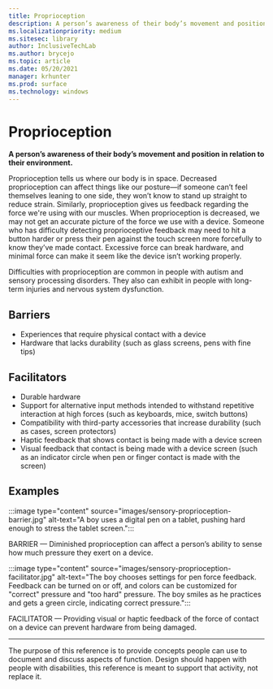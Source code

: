 ```yaml
---
title: Proprioception
description: A person’s awareness of their body’s movement and position in relation to their environment
ms.localizationpriority: medium
ms.sitesec: library
author: InclusiveTechLab
ms.author: brycejo 
ms.topic: article
ms.date: 05/20/2021
manager: krhunter
ms.prod: surface
ms.technology: windows
---
```


# Proprioception

**A person’s awareness of their body’s movement and position in relation to their environment.**

Proprioception tells us where our body is in space. Decreased proprioception can affect things like our posture—if someone can’t feel themselves leaning to one side, they won’t know to stand up straight to reduce strain. Similarly, proprioception gives us feedback regarding the force we're using with our muscles. When proprioception is decreased, we may not get an accurate picture of the force we use with a device. Someone who has difficulty detecting proprioceptive feedback may need to hit a button harder or press their pen against the touch screen more forcefully to know they’ve made contact. Excessive force can break hardware, and minimal force can make it seem like the device isn’t working properly. 

Difficulties with proprioception are common in people with autism and sensory processing disorders. They also can exhibit in people with long-term injuries and nervous system dysfunction.

## Barriers
* Experiences that require physical contact with a device
* Hardware that lacks durability (such as glass screens, pens with fine tips)

## Facilitators
* Durable hardware​
* Support for alternative input methods intended to withstand repetitive interaction at high forces (such as keyboards, mice, switch buttons)​
* Compatibility with third-party accessories that increase durability (such as cases, screen protectors)​
* Haptic feedback that shows contact is being made with a device screen 
* Visual feedback that contact is being made with a device screen (such as an indicator circle when pen or finger contact is made with the screen)​

## Examples

:::image type="content" source="images/sensory-proprioception-barrier.jpg" alt-text="A boy uses a digital pen on a tablet, pushing hard enough to stress the tablet screen.":::

BARRIER — Diminished proprioception can affect a person’s ability to sense how much pressure they exert on a device. 

:::image type="content" source="images/sensory-proprioception-facilitator.jpg" alt-text="The boy chooses settings for pen force feedback. Feedback can be turned on or off, and colors can be customized for &quot;correct&quot; pressure and &quot;too hard&quot; pressure. The boy smiles as he practices and gets a green circle, indicating correct pressure.":::

FACILITATOR — Providing visual or haptic feedback of the force of contact on a device can prevent hardware from being damaged.


[comment]: # (Footer statement)
___
The purpose of this reference is to provide concepts people can use to document and discuss aspects of function. Design should happen with people with disabilities, this reference is meant to support that activity, not replace it. 